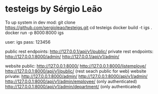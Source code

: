 # testeigs by Sérgio Leão

To up system in dev mod:
    git clone https://github.com/sergioleao/testeigs.git
    cd testeigs 
    docker build -t igs . 
    docker run -p 8000:8000 igs



user: igs
pass: 123456

public rest endpoints:
    http://127.0.0.1/api/v1/public/
private rest endpoints:
    http://127.0.0.1:8000/admin/
    http://127.0.0.1/api/v1/admin/

website public:
    http://127.0.0.1:8000/
    http://127.0.0.1:8000/listemploye/
    http://127.0.0.1:8000/api/v1/public/ (rest seach public for web)
website private:
    http://127.0.0.1:8000/admin/
    http://127.0.0.1:8000/api/v1/admin/
    http://127.0.0.1:8000/api/v1/admin/employee/ (only authenticated)
    http://127.0.0.1:8000/api/v1/admin/department/ (only authenticated)
    



